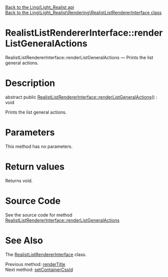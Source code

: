 [Back to the Ling/Light_Realist api](https://github.com/lingtalfi/Light_Realist/blob/master/doc/api/Ling/Light_Realist.md)<br>
[Back to the Ling\Light_Realist\Rendering\RealistListRendererInterface class](https://github.com/lingtalfi/Light_Realist/blob/master/doc/api/Ling/Light_Realist/Rendering/RealistListRendererInterface.md)


RealistListRendererInterface::renderListGeneralActions
================



RealistListRendererInterface::renderListGeneralActions — Prints the list general actions.




Description
================


abstract public [RealistListRendererInterface::renderListGeneralActions](https://github.com/lingtalfi/Light_Realist/blob/master/doc/api/Ling/Light_Realist/Rendering/RealistListRendererInterface/renderListGeneralActions.md)() : void




Prints the list general actions.




Parameters
================

This method has no parameters.


Return values
================

Returns void.








Source Code
===========
See the source code for method [RealistListRendererInterface::renderListGeneralActions](https://github.com/lingtalfi/Light_Realist/blob/master/Rendering/RealistListRendererInterface.php#L43-L43)


See Also
================

The [RealistListRendererInterface](https://github.com/lingtalfi/Light_Realist/blob/master/doc/api/Ling/Light_Realist/Rendering/RealistListRendererInterface.md) class.

Previous method: [renderTitle](https://github.com/lingtalfi/Light_Realist/blob/master/doc/api/Ling/Light_Realist/Rendering/RealistListRendererInterface/renderTitle.md)<br>Next method: [setContainerCssId](https://github.com/lingtalfi/Light_Realist/blob/master/doc/api/Ling/Light_Realist/Rendering/RealistListRendererInterface/setContainerCssId.md)<br>

